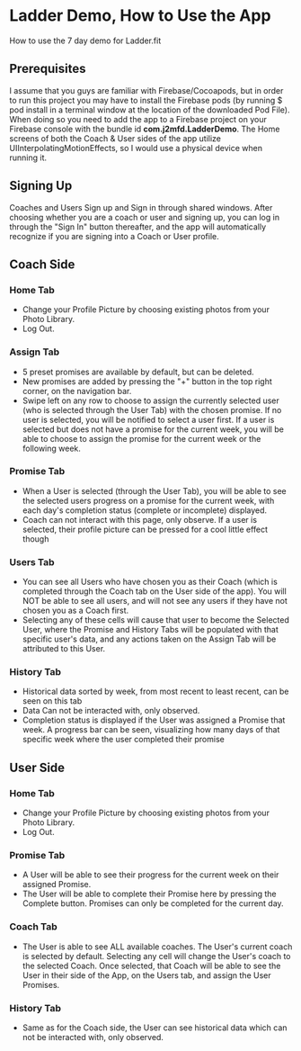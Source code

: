 # Ladder Demo, How to Use the App
How to use the 7 day demo for Ladder.fit

## Prerequisites
I assume that you guys are familiar with Firebase/Cocoapods, but in order to run this project you may have to install the Firebase pods (by running $ pod install in a terminal window at the location of the downloaded Pod File). When doing so you need to add the app to a Firebase project on your Firebase console with the bundle id **com.j2mfd.LadderDemo**. The Home screens of both the Coach & User sides of the app utilize UIInterpolatingMotionEffects, so I would use a physical device when running it.

## Signing Up
Coaches and Users Sign up and Sign in through shared windows. After choosing whether you are a coach or user and signing up, you can log in through the "Sign In" button thereafter, and the app will automatically recognize if you are signing into a Coach or User profile.

## Coach Side

### Home Tab
- Change your Profile Picture by choosing existing photos from your Photo Library.
- Log Out.

### Assign Tab
- 5 preset promises are available by default, but can be deleted.
- New promises are added by pressing the "+" button in the top right corner, on the navigation bar.
- Swipe left on any row to choose to assign the currently selected user (who is selected through the User Tab) with the chosen promise. If no user is selected, you will be notified to select a user first. If a user is selected but does not have a promise for the current week, you will be able to choose to assign the promise for the current week or the following week.

### Promise Tab
- When a User is selected (through the User Tab), you will be able to see the selected users progress on a promise for the current week, with each day's completion status (complete or incomplete) displayed.
- Coach can not interact with this page, only observe. If a user is selected, their profile picture can be pressed for a cool little effect though

### Users Tab
- You can see all Users who have chosen you as their Coach (which is completed through the Coach tab on the User side of the app). You will NOT be able to see all users, and will not see any users if they have not chosen you as a Coach first.
- Selecting any of these cells will cause that user to become the Selected User, where the Promise and History Tabs will be populated with that specific user's data, and any actions taken on the Assign Tab will be attributed to this User.

### History Tab
- Historical data sorted by week, from most recent to least recent, can be seen on this tab
- Data Can not be interacted with, only observed.
- Completion status is displayed if the User was assigned a Promise that week. A progress bar can be seen, visualizing how many days of that specific week where the user completed their promise

## User Side

### Home Tab
- Change your Profile Picture by choosing existing photos from your Photo Library.
- Log Out.

### Promise Tab
- A User will be able to see their progress for the current week on their assigned Promise.
- The User will be able to complete their Promise here by pressing the Complete button. Promises can only be completed for the current day.

### Coach Tab
- The User is able to see ALL available coaches. The User's current coach is selected by default. Selecting any cell will change the User's coach to the selected Coach. Once selected, that Coach will be able to see the User in their side of the App, on the Users tab, and assign the User Promises.

### History Tab
- Same as for the Coach side, the User can see historical data which can not be interacted with, only observed.

